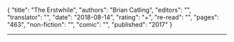 {
"title": "The Erstwhile",
"authors": "Brian Catling",
"editors": "",
"translator": "",
"date": "2018-08-14",
"rating": "+",
"re-read": "",
"pages": "463",
"non-fiction": "",
"comic": "",
"published": "2017"
}

---
